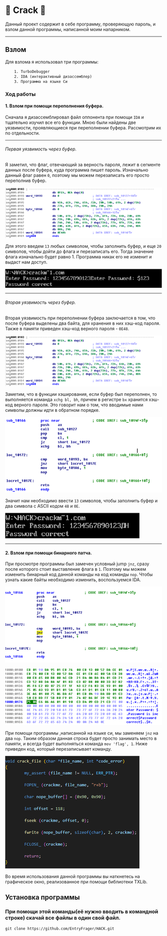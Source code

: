 # :muscle: Crack :muscle:

Данный проект содержит в себе программу, проверяющую пароль, и взлом данной программы, написанной моим напарником.

***

## Взлом

Для взлома я использовал три программы:

        1. TurboDebugger
        2. IDA (интерактивный дизассемблер)
        3. Программа на языке Cи

### Ход работы

#### 1. Взлом при помощи переполнения буфера.

Сначала я дизассемблировал файл оппонента при помощи ```IDA``` и тщательно изучил все его функции. Мною были найдены две уязвимости, проявляющиеся при переполнении буфера. Рассмотрим их по отдельности.

***

###### Первая уязвимость через буфер.

Я заметил, что флаг, отвечающий за верность пароля, лежит в сегменте данных после буфера, куда программа пишет пароль. Изначально данный флаг равен ```0```, поэтому мы можем перезаписать его просто переполнив буфер. 

![overflow](png_for_readme/Screenshot_3.png)

Для этого введем ```13``` любых символом, чтобы заполнить буфер, и еще ```20``` символов, чтобы дойти до флага и перезаписать его. Тогда значение флага изначально будет равно 1. Программа никак его не изменит и выдаст нам доступ.

![overflow](png_for_readme/Screenshot_5.png)

***

###### Вторая уязвимость через буфер.

Вторая уязвимость при переполнении буфера заключается в том, что после буфера выделены два байта, для хранения в них хэш-код пароля. Также в памяти приведен хэш-код верного пароля - ```0E48```.

![overflow](png_for_readme/Screenshot_3.png)

Заметим, что в функции хэширования, если буфер был переполнен, то выполняется команда ```xchg bl, bh```, причем в регистре ```bx``` хранится хэш-код верного пароля. Это говорит нам о том, что вводимые нами символы должны идти в обратном порядке.

![overflow](png_for_readme/Screenshot_1.png)

Значит нам необходимо ввести ```13``` символов, чтобы заполнить буфер и два символа с ASCII кодом ```48``` и ```0E```.

![overflow](png_for_readme/Screenshot_6.png)

***

#### 2. Взлом при помощи бинарного патча.

При просмотре программы был замечен условный jump ```jnz```, сразу после которого стоит выставление флага в ```1```. Поэтому мы можем изменить бинарный код данной команды на код команды ```nop```. Чтобы узнать какие байты необходимо изменить, воспользуемся IDA.

![overflow](png_for_readme/Screenshot_2.png)

![overflow](png_for_readme/Screenshot_7.png)

При помощи программы ,написанной на языке си, мы заменяем ```jnz``` на два ```nop```.
Таким образом данная строка будет просто занимать место в памяти, и всегда будет выполняться команда ```mov 'flag', 1```. Ниже приведен код, который перезаписывает команду.

![overflow](png_for_readme/Screenshot_4.png)

Во время использования данной программы вы наткнетесь на графическое окно, реализованное при помощи библиотеки TXLib.

## Установка программы

### При помощи этой команды(её нужно вводить в командной строке) скачай все файлы в один свой файл.

    git clone https://github.com/EntryFrager/HACK.git
